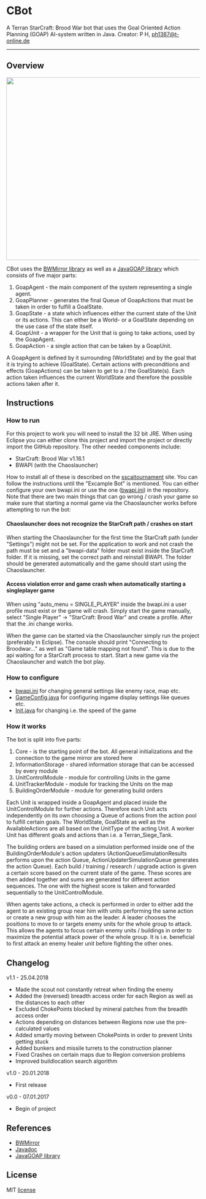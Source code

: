 # CBot
A Terran StarCraft: Brood War bot that uses the Goal Oriented Action Planning (GOAP) AI-system written in Java. 
Creator: P H, ph1387@t-online.de 

---

## Overview

<p align="center">
  <img width="638" height="477" src="https://github.com/ph1387/CBot/blob/master/terran.gif">
</p>

CBot uses the [BWMirror library](https://github.com/vjurenka/BWMirror) as well as a [JavaGOAP library](https://github.com/ph1387/JavaGOAP) which consists of five major parts:

 1. GoapAgent - the main component of the system representing a single agent.
 2. GoapPlanner - generates the final Queue of GoapActions that must be taken in order to fulfill a GoalState.
 3. GoapState - a state which influences either the current state of the Unit or its actions. This can either be a World- or a GoalState depending on the use case of the state itself.
 4. GoapUnit - a wrapper for the Unit that is going to take actions, used by the GoapAgent.
 5. GoapAction - a single action that can be taken by a GoapUnit.
 
A GoapAgent is defined by it surrounding (WorldState) and by the goal that it is trying to achieve (GoalState). Certain actions with preconditions and effects (GoapActions) can be taken to get to a / the GoalState(s). Each action taken influences the current WorldState and therefore the possible actions taken after it. 

## Instructions

### How to run

For this project to work you will need to install the 32 bit JRE. When using Eclipse you can either clone this project and import the project or directly import the GitHub repository. The other needed components include:

- StarCraft: Brood War v1.16.1
- BWAPI (with the Chaoslauncher)

How to install all of these is described on the [sscaitournament](https://sscaitournament.com/index.php?action=tutorial) site. You can follow the instructions until the "Excample Bot" is mentioned. You can either configure your own bwapi.ini or use the one ([bwapi.ini](https://github.com/ph1387/CBot/blob/master/bwapi.ini)) in the repository. Note that there are two main things that can go wrong / crash your game so make sure that starting a normal game via the Chaoslauncher works before attempting to run the bot:

#### Chaoslauncher does not recognize the StarCraft path / crashes on start

When starting the Chaoslauncher for the first time the StarCraft path (under "Settings") might not be set. For the application to work and not crash the path must be set and a "bwapi-data" folder must exist inside the StarCraft folder. If it is missing, set the correct path and reinstall BWAPI. The folder should be generated automatically and the game should start using the Chaoslauncher.

#### Access violation error and game crash when automatically starting a singleplayer game

When using "auto_menu = SINGLE_PLAYER" inside the bwapi.ini a user profile must exist or the game will crash. Simply start the game manually, select "Single Player" -> "StarCraft: Brood War" and create a profile. After that the .ini change works.

When the game can be started via the Chaoslauncher simply run the project (preferably in Eclipse). The console should print "Connecting to Broodwar..." as well as "Game table mapping not found". This is due to the api waiting for a StarCraft process to start. Start a new game via the Chaoslauncher and watch the bot play.

### How to configure

- [bwapi.ini](https://github.com/ph1387/CBot/blob/master/bwapi.ini) for changing general settings like enemy race, map etc.
- [GameConfig.java](https://github.com/ph1387/CBot/blob/master/CBot/src/informationStorage/config/GameConfig.java) for configuring ingame display settings like queues etc.
- [Init.java](https://github.com/ph1387/CBot/blob/master/CBot/src/core/Init.java) for changing i.e. the speed of the game

### How it works

The bot is split into five parts:

1. Core - is the starting point of the bot. All general initializations and the connection to the game mirror are stored here
2. InformationStorage - shared information storage that can be accessed by every module
3. UnitControlModule - module for controlling Units in the game
4. UnitTrackerModule - module for tracking the Units on the map
5. BuildingOrderModule - module for generating build orders

Each Unit is wrapped inside a GoapAgent and placed inside the UnitControlModule for further actions. Therefore each Unit acts independently on its own choosing a Queue of actions from the action pool to fulfill certain goals. The WorldState, GoalState as well as the AvailableActions are all based on the UnitType of the acting Unit. A worker Unit has different goals and actions than i.e. a Terran_Siege_Tank.

The building orders are based on a simulation performed inside one of the BuildingOrderModule's action updaters (ActionQueueSimulationResults performs upon the action Queue, ActionUpdaterSimulationQueue generates the action Queue). Each build / training / research / upgrade action is given a certain score based on the current state of the game. These scores are then added together and sums are generated for different action sequences. The one with the highest score is taken and forwarded sequentially to the UnitControlModule.

When agents take actions, a check is performed in order to either add the agent to an existing group near him with units performing the same action or create a new group with him as the leader. A leader chooses the positions to move to or targets enemy units for the whole group to attack. This allows the agents to focus certain enemy units / buildings in order to maximize the potential attack power of the whole group. It is i.e. beneficial to first attack an enemy healer unit before fighting the other ones.

## Changelog
v1.1 - 25.04.2018

- Made the scout not constantly retreat when finding the enemy
- Added the (reversed) breadth access order for each Region as well as the distances to each other
- Excluded ChokePoints blocked by mineral patches from the breadth access order
- Actions depending on distances between Regions now use the pre-calculated values
- Added smartly moving between ChokePoints in order to prevent Units getting stuck
- Added bunkers and missile turrets to the construction planner
- Fixed Crashes on certain maps due to Region conversion problems
- Improved buildlocation search algorithm

v1.0 - 20.01.2018

- First release

v0.0 - 07.01.2017

- Begin of project

## References
 - [BWMirror](https://github.com/vjurenka/BWMirror)
 - [Javadoc](https://ph1387.github.io/CBot/index.html)
 - [JavaGOAP library](https://github.com/ph1387/JavaGOAP)

## License
MIT [license](https://github.com/ph1387/CBot/blob/master/LICENSE.txt)